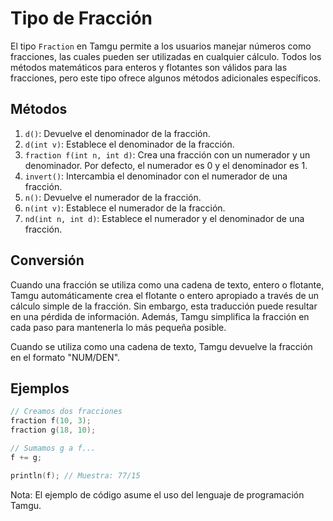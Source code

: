 # Tipo de Fracción

El tipo `Fraction` en Tamgu permite a los usuarios manejar números como fracciones, las cuales pueden ser utilizadas en cualquier cálculo. Todos los métodos matemáticos para enteros y flotantes son válidos para las fracciones, pero este tipo ofrece algunos métodos adicionales específicos.

## Métodos

1. `d()`: Devuelve el denominador de la fracción.
2. `d(int v)`: Establece el denominador de la fracción.
3. `fraction f(int n, int d)`: Crea una fracción con un numerador y un denominador. Por defecto, el numerador es 0 y el denominador es 1.
4. `invert()`: Intercambia el denominador con el numerador de una fracción.
5. `n()`: Devuelve el numerador de la fracción.
6. `n(int v)`: Establece el numerador de la fracción.
7. `nd(int n, int d)`: Establece el numerador y el denominador de una fracción.

## Conversión

Cuando una fracción se utiliza como una cadena de texto, entero o flotante, Tamgu automáticamente crea el flotante o entero apropiado a través de un cálculo simple de la fracción. Sin embargo, esta traducción puede resultar en una pérdida de información. Además, Tamgu simplifica la fracción en cada paso para mantenerla lo más pequeña posible.

Cuando se utiliza como una cadena de texto, Tamgu devuelve la fracción en el formato "NUM/DEN".

## Ejemplos

```cpp
// Creamos dos fracciones
fraction f(10, 3);
fraction g(18, 10);

// Sumamos g a f...
f += g;

println(f); // Muestra: 77/15
```

Nota: El ejemplo de código asume el uso del lenguaje de programación Tamgu.